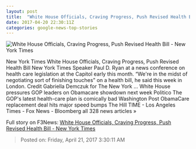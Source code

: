 ```yaml
---
layout: post
title:  "White House Officials, Craving Progress, Push Revised Health Bill - New York Times"
date: 2017-04-20 22:30:11Z
categories: google-news-top-stories
---
```


![White House Officials, Craving Progress, Push Revised Health Bill - New York Times](https://static01.nyt.com/images/2017/04/21/us/21HEALTH-01/21HEALTH-01-facebookJumbo.jpg)

New York Times White House Officials, Craving Progress, Push Revised Health Bill New York Times Speaker Paul D. Ryan at a news conference on health care legislation at the Capitol early this month. “We're in the midst of negotiating sort of finishing touches” on a health bill, he said this week in London. Credit Gabriella Demczuk for The New York ... White House pressures GOP leaders on Obamacare showdown next week Politico The GOP's latest health-care plan is comically bad Washington Post ObamaCare replacement deal hits major speed bumps The Hill TIME - Los Angeles Times - Fox News - Bloomberg all 328 news articles »


Full story on F3News: [White House Officials, Craving Progress, Push Revised Health Bill - New York Times](http://www.f3nws.com/n/MyMxbB)

> Posted on: Friday, April 21, 2017 3:30:11 AM
